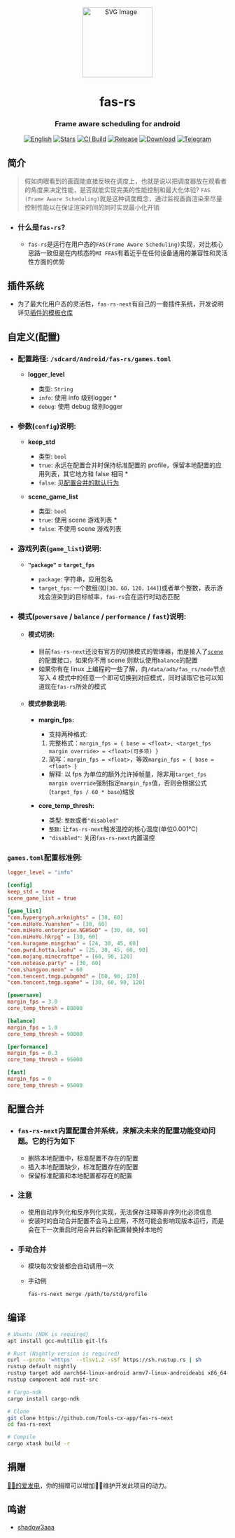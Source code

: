 <div align="center">

<img src="https://github.com/shadow3aaa/fas-rs/raw/refs/heads/master/assets/icon.svg" width="160" height="160" style="display: block; margin: 0 auto;" alt="SVG Image">

# **fas-rs**

### Frame aware scheduling for android

[![English][readme-en-badge]][readme-en-url]
[![Stars][stars-badge]][stars-url]
[![CI Build][ci-badge]][ci-url]
[![Release][release-badge]][release-url]
[![Download][download-badge]][download-url]
[![Telegram][telegram-badge]][telegram-url]

</div>

[readme-en-badge]: https://img.shields.io/badge/README-English-blue.svg?style=for-the-badge&logo=readme
[readme-en-url]: README_EN.md
[stars-badge]: https://img.shields.io/github/stars/Tools-cx-app/fas-rs-next?style=for-the-badge&logo=github
[stars-url]: https://github.com/Tools-cx-app/fas-rs-next
[ci-badge]: https://img.shields.io/github/actions/workflow/status/Tools-cx-app/fas-rs-next/ci.yml?style=for-the-badge&label=CI%20Build&logo=githubactions
[ci-url]: https://github.com/Tools-cx-app/fas-rs-next/actions/workflows/ci.yml
[release-badge]: https://img.shields.io/github/v/release/Tools-cx-app/fas-rs-next?style=for-the-badge&logo=rust
[release-url]: https://github.com/Tools-cx-app/fas-rs-next/releases/latest
[download-badge]: https://img.shields.io/github/downloads/Tools-cx-app/fas-rs-next/total?style=for-the-badge
[download-url]: https://github.com/Tools-cx-app/fas-rs-next/releases/latest
[telegram-badge]: https://img.shields.io/badge/Group-blue?style=for-the-badge&logo=telegram&label=Telegram
[telegram-url]: https://t.me/fas_rs_next

## **简介**

> 假如肉眼看到的画面能直接反映在调度上，也就是说以把调度器放在观看者的角度来决定性能，是否就能实现完美的性能控制和最大化体验? `FAS (Frame Aware Scheduling)`就是这种调度概念，通过监视画面渲染来尽量控制性能以在保证渲染时间的同时实现最小化开销

- ### **什么是`fas-rs`?**

  - `fas-rs`是运行在用户态的`FAS(Frame Aware Scheduling)`实现，对比核心思路一致但是在内核态的`MI FEAS`有着近乎在任何设备通用的兼容性和灵活性方面的优势

## **插件系统**

- 为了最大化用户态的灵活性，`fas-rs-next`有自己的一套插件系统，开发说明详见[插件的模板仓库](https://github.com/shadow3aaa/fas-rs-extension-module-template)

## **自定义(配置)**

- ### **配置路径: `/sdcard/Android/fas-rs/games.toml`**

  - **logger_level**

    - 类型: `String`
    - `info`: 使用 info 级别logger \*
    - `debug`: 使用 debug 级别logger

- ### **参数(`config`)说明:**

  - **keep_std**

    - 类型: `bool`
    - `true`: 永远在配置合并时保持标准配置的 profile，保留本地配置的应用列表，其它地方和 false 相同 \*
    - `false`: 见[配置合并的默认行为](#配置合并)

  - **scene_game_list**

    - 类型: `bool`
    - `true`: 使用 scene 游戏列表 \*
    - `false`: 不使用 scene 游戏列表

- ### **游戏列表(`game_list`)说明:**

  - **`"package"` = `target_fps`**

    - `package`: 字符串，应用包名
    - `target_fps`: 一个数组(如`[30，60，120，144]`)或者单个整数，表示游戏会渲染到的目标帧率，`fas-rs`会在运行时动态匹配

- ### **模式(`powersave` / `balance` / `performance` / `fast`)说明:**

  - #### **模式切换:**

    - 目前`fas-rs-next`还没有官方的切换模式的管理器，而是接入了[`scene`](http://vtools.omarea.com)的配置接口，如果你不用 scene 则默认使用`balance`的配置
    - 如果你有在 linux 上编程的一些了解，向`/data/adb/fas_rs/node`节点写入 4 模式中的任意一个即可切换到对应模式，同时读取它也可以知道现在`fas-rs`所处的模式

  - #### **模式参数说明:**

    - **margin_fps:**
      - 支持两种格式:
       1. 完整格式：`margin_fps = { base = <float>, <target_fps margin override> = <float>(可多项) }`
       2. 简写：`margin_fps = <float>`，等效`margin_fps = { base = <float> }`
      - 解释: 以 fps 为单位的额外允许掉帧量，除非用`target_fps margin override`强制指定`margin_fps`值，否则会根据公式(`target_fps / 60 * base`)缩放

    - **core_temp_thresh:**

      - 类型: `整数`或者`"disabled"`
      - `整数`: 让`fas-rs-next`触发温控的核心温度(单位0.001℃)
      - `"disabled"`: 关闭`fas-rs-next`内置温控

### **`games.toml`配置标准例:**

```toml
logger_level = "info"

[config]
keep_std = true
scene_game_list = true

[game_list]
"com.hypergryph.arknights" = [30, 60]
"com.miHoYo.Yuanshen" = [30, 60]
"com.miHoYo.enterprise.NGHSoD" = [30, 60, 90]
"com.miHoYo.hkrpg" = [30, 60]
"com.kurogame.mingchao" = [24, 30, 45, 60]
"com.pwrd.hotta.laohu" = [25, 30, 45, 60, 90]
"com.mojang.minecraftpe" = [60, 90, 120]
"com.netease.party" = [30, 60]
"com.shangyoo.neon" = 60
"com.tencent.tmgp.pubgmhd" = [60, 90, 120]
"com.tencent.tmgp.sgame" = [30, 60, 90, 120]

[powersave]
margin_fps = 3.0
core_temp_thresh = 80000

[balance]
margin_fps = 1.0
core_temp_thresh = 90000

[performance]
margin_fps = 0.3
core_temp_thresh = 95000

[fast]
margin_fps = 0
core_temp_thresh = 95000
```

## **配置合并**

- ### `fas-rs-next`内置配置合并系统，来解决未来的配置功能变动问题。它的行为如下

  - 删除本地配置中，标准配置不存在的配置
  - 插入本地配置缺少，标准配置存在的配置
  - 保留标准配置和本地配置都存在的配置

- ### 注意

  - 使用自动序列化和反序列化实现，无法保存注释等非序列化必须信息
  - 安装时的自动合并配置不会马上应用，不然可能会影响现版本运行，而是会在下一次重启时用合并后的新配置替换掉本地的

- ### 手动合并

  - 模块每次安装都会自动调用一次
  - 手动例

    ```bash
    fas-rs-next merge /path/to/std/profile
    ```

## **编译**

```bash
# Ubuntu (NDK is required)
apt install gcc-multilib git-lfs

# Rust (Nightly version is required)
curl --proto '=https' --tlsv1.2 -sSf https://sh.rustup.rs | sh
rustup default nightly
rustup target add aarch64-linux-android armv7-linux-androideabi x86_64-linux-android i686-linux-android
rustup component add rust-src

# Cargo-ndk
cargo install cargo-ndk

# Clone
git clone https://github.com/Tools-cx-app/fas-rs-next
cd fas-rs-next

# Compile
cargo xtask build -r
```

## **捐赠**

[🐷🐷的爱发电](https://afdian.com/a/shadow3qaq)，你的捐赠可以增加🐷🐷维护开发此项目的动力。

## 鸣谢

- [shadow3aaa](https://github.com/shadow3aaa/)
